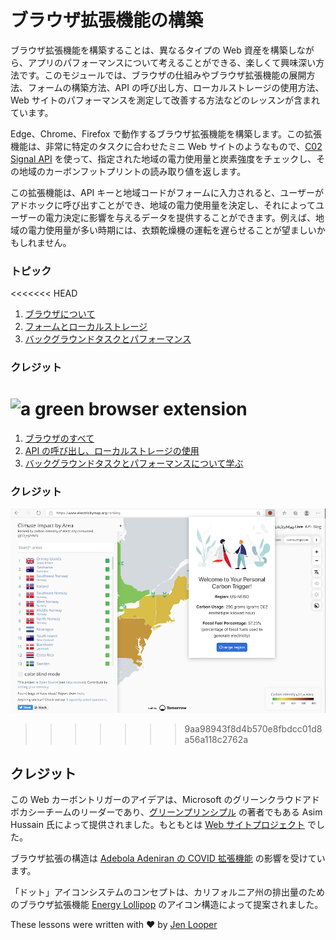 # ブラウザ拡張機能の構築

ブラウザ拡張機能を構築することは、異なるタイプの Web 資産を構築しながら、アプリのパフォーマンスについて考えることができる、楽しくて興味深い方法です。このモジュールでは、ブラウザの仕組みやブラウザ拡張機能の展開方法、フォームの構築方法、API の呼び出し方、ローカルストレージの使用方法、Web サイトのパフォーマンスを測定して改善する方法などのレッスンが含まれています。

Edge、Chrome、Firefox で動作するブラウザ拡張機能を構築します。この拡張機能は、非常に特定のタスクに合わせたミニ Web サイトのようなもので、[C02 Signal API](https://www.co2signal.com) を使って、指定された地域の電力使用量と炭素強度をチェックし、その地域のカーボンフットプリントの読み取り値を返します。

この拡張機能は、API キーと地域コードがフォームに入力されると、ユーザーがアドホックに呼び出すことができ、地域の電力使用量を決定し、それによってユーザーの電力決定に影響を与えるデータを提供することができます。例えば、地域の電力使用量が多い時期には、衣類乾燥機の運転を遅らせることが望ましいかもしれません。

### トピック

<<<<<<< HEAD
1. [ブラウザについて](1-about-browsers/translations/README.ja.md)
2. [フォームとローカルストレージ](2-forms-browsers-local-storage/translations/README.ja.md)
3. [バックグラウンドタスクとパフォーマンス](3-background-tasks-and-performance/translations/README.ja.md)

### クレジット

![a green browser extension](extension-screenshot.png)
=======
1. [ブラウザのすべて](../1-about-browsers/translations/README.ja.md)
2. [API の呼び出し、ローカルストレージの使用](../2-forms-browsers-local-storage/translations/README.ja.md)
3. [バックグラウンドタスクとパフォーマンスについて学ぶ](../3-background-tasks-and-performance/translations/README.ja.md)

### クレジット

![a green browser extension](../extension-screenshot.png)
>>>>>>> 9aa98943f8d4b570e8fbdcc01d8a56a118c2762a

## クレジット

この Web カーボントリガーのアイデアは、Microsoft のグリーンクラウドアドボカシーチームのリーダーであり、[グリーンプリンシプル](https://principles.green/) の著者でもある Asim Hussain 氏によって提供されました。もともとは [Web サイトプロジェクト](https://github.com/jlooper/green) でした。

ブラウザ拡張の構造は [Adebola Adeniran の COVID 拡張機能](https://github.com/onedebos/covtension) の影響を受けています。

「ドット」アイコンシステムのコンセプトは、カリフォルニア州の排出量のためのブラウザ拡張機能 [Energy Lollipop](https://energylollipop.com/) のアイコン構造によって提案されました。

These lessons were written with ♥️ by [Jen Looper](https://www.twitter.com/jenlooper)

